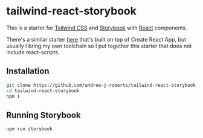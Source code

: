 # tailwind-react-storybook

This is a starter for [Tailwind CSS](https://tailwindcss.com/) and [Storybook](https://storybook.js.org/) with [React](https://reactjs.org/) components.

There's a similar starter [here](https://github.com/audunru/tailwind-storybook) that's built on top of Create React App, but usually I bring my own toolchain so I put together this starter that does not include react-scripts.

## Installation

```bash
git clone https://github.com/andrew-j-roberts/tailwind-react-storybook.git
cd tailwind-react-storybook
npm i
```

## Running Storybook

```bash
npm run storybook
```
